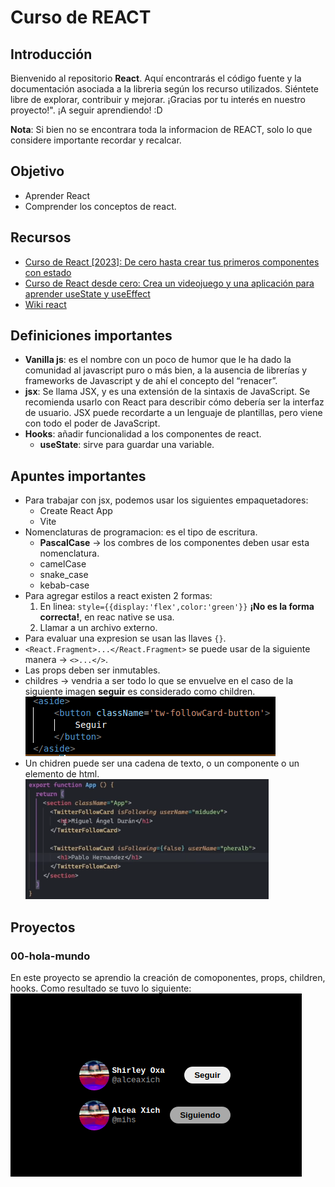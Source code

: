 # Curso de REACT
## Introducción
Bienvenido al repositorio **React**. Aquí encontrarás el código fuente y la documentación asociada a la  libreria según los recurso utilizados. Siéntete libre de explorar, contribuir y mejorar. ¡Gracias por tu interés en nuestro proyecto!".
¡A seguir aprendiendo! :D

**Nota**: Si bien no se encontrara toda la informacion de REACT, solo lo que considere importante recordar y recalcar.
## Objetivo
-   Aprender React
-   Comprender los conceptos de react. 
## Recursos
- [Curso de React [2023]: De cero hasta crear tus primeros componentes con estado](https://www.youtube.com/watch?v=7iobxzd_2wY&list=PLUofhDIg_38q4D0xNWp7FEHOTcZhjWJ29)
- [Curso de React desde cero: Crea un videojuego y una aplicación para aprender useState y useEffect](https://www.youtube.com/watch?v=qkzcjwnueLA&list=PLUofhDIg_38q4D0xNWp7FEHOTcZhjWJ29&index=2)
- [Wiki react](https://www.reactjs.wiki/)

## Definiciones importantes
- **Vanilla js**: es el nombre con un poco de humor que le ha dado la comunidad al javascript puro o más bien, a la ausencia de librerías y frameworks de Javascript y de ahí el concepto del “renacer”.
- **jsx**: Se llama JSX, y es una extensión de la sintaxis de JavaScript. Se recomienda usarlo con React para describir cómo debería ser la interfaz de usuario. JSX puede recordarte a un lenguaje de plantillas, pero viene con todo el poder de JavaScript.
- **Hooks**: añadir funcionalidad a los componentes de react.
  - **useState**: sirve para guardar una variable. 

## Apuntes importantes
- Para trabajar con jsx, podemos usar los siguientes empaquetadores:
  - Create React App
  - Vite
- Nomenclaturas de programacion: es el tipo de escritura.
  - **PascalCase** -> los combres de los componentes deben usar esta nomenclatura.
  - camelCase
  - snake_case
  - kebab-case
- Para agregar estilos a react existen 2 formas:
  1. En linea: `style={{display:'flex',color:'green'}}` **¡No es la forma correcta!**, en reac native se usa.
  2. Llamar a un archivo externo.
- Para evaluar una expresion se usan las llaves `{}`.
- `<React.Fragment>...</React.Fragment>` se puede usar de la siguiente manera -> `<>...</>`.
- Las props deben ser inmutables.
- childres -> vendria a  ser todo lo que se envuelve en el caso de la siguiente imagen **seguir** es considerado como children.
![Children dentro de HTML](./Proyectos/00-hola-mundo/src/assets/img/childrenHTML.png)
- Un chidren puede ser una cadena de texto, o un componente o un elemento de html.
![Children dentro del llamado de un comonente](./Proyectos/00-hola-mundo/src/assets/img/chidren.png)

## Proyectos
### 00-hola-mundo
En este proyecto se aprendio la creación de comoponentes, props, children, hooks.
Como resultado se tuvo lo siguiente:
![Resultaado del proyecto](./Proyectos/00-hola-mundo/src/assets/img/Result-proyecto1.png)

